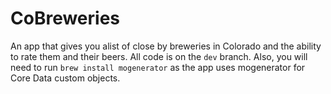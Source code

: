 # CoBreweries
An app that gives you alist of close by breweries in Colorado and the ability to rate them and their beers. All code is on the `dev` branch. Also, you will need to run `brew install mogenerator` as the app uses mogenerator for Core Data custom objects.
